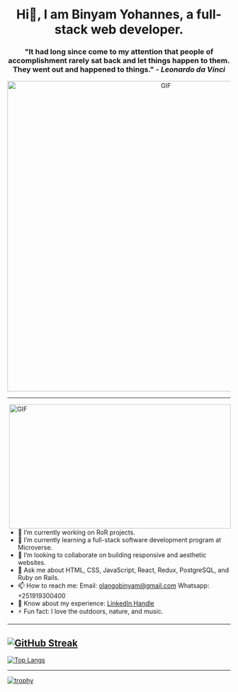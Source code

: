 <h1 align="center">Hi👋, I am Binyam Yohannes, a full-stack web developer.</h1>

<h3 align="center">"It had long since come to my attention that people of accomplishment rarely sat back and let things happen to them. They went out and happened to things." - <em>Leonardo da Vinci</em></h3>

<p align="center"><img src="https://github.com/binyamolango/binyamolango/assets/125895809/c545f87c-7c37-4c5a-ba27-cb6de862e204.gif" width="700" alt="GIF"></p>

---

<img align="right" alt="GIF" src="https://github.com/binyamolango/binyamolango/assets/125895809/e819150d-8b24-4bcf-a830-ad23330a898e.gif" width="500px" height="280px"/>

- 🔭 I’m currently working on RoR projects. 
- 🌱 I’m currently learning a full-stack software development program at Microverse. 
- 👥️ I’m looking to collaborate on building responsive and aesthetic websites.
- 💬 Ask me about HTML, CSS, JavaScript, React, Redux, PostgreSQL, and Ruby on Rails. 
- 📫 How to reach me: Email: [olangobinyam@gmail.com](mailto:olangobinyam@gmail.com) Whatsapp: +251919300400
- 📰 Know about my experience: [LinkedIn Handle](https://www.linkedin.com/in/binyamyohannes)
- ⚡ Fun fact: I love the outdoors, nature, and music.

---
[![GitHub Streak](https://streak-stats.demolab.com?user=binyamolango&theme=dark)](https://git.io/streak-stats)
---

[![Top Langs](https://github-readme-stats.vercel.app/api/top-langs/?username=binyamolango)](https://github.com/anuraghazra/github-readme-stats)

---

[![trophy](https://github-profile-trophy.vercel.app/?username=binyamolango&theme=onedark)](https://github.com/ryo-ma/github-profile-trophy)

